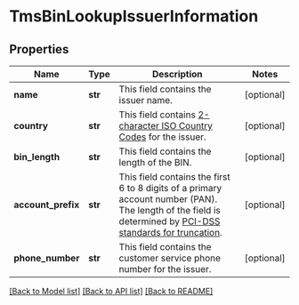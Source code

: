 # TmsBinLookupIssuerInformation

## Properties
Name | Type | Description | Notes
------------ | ------------- | ------------- | -------------
**name** | **str** | This field contains the issuer name.  | [optional] 
**country** | **str** | This field contains [2-character ISO Country Codes](http://apps.cybersource.com/library/documentation/sbc/quickref/countries_alpha_list.pdf) for the issuer.  | [optional] 
**bin_length** | **str** | This field contains the length of the BIN.  | [optional] 
**account_prefix** | **str** | This field contains the first 6 to 8 digits of a primary account number (PAN). The length of the field is determined by [PCI-DSS standards for truncation](https://pcissc.secure.force.com/faq/articles/Frequently_Asked_Question/What-are-acceptable-formats-for-truncation-of-primary-account-numbers).  | [optional] 
**phone_number** | **str** | This field contains the customer service phone number for the issuer.  | [optional] 

[[Back to Model list]](../README.md#documentation-for-models) [[Back to API list]](../README.md#documentation-for-api-endpoints) [[Back to README]](../README.md)


